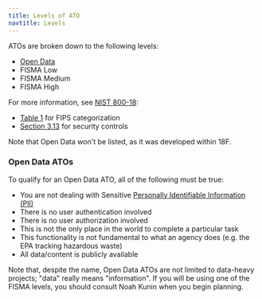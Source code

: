 ```yaml
---
title: Levels of ATO
navtitle: Levels
---
```


ATOs are broken down to the following levels:

* [Open Data](#open-data-atos)
* FISMA Low
* FISMA Medium
* FISMA High

For more information, see [NIST 800-18](http://csrc.nist.gov/publications/nistpubs/800-18-Rev1/sp800-18-Rev1-final.pdf):

* [Table 1](http://csrc.nist.gov/publications/nistpubs/800-18-Rev1/sp800-18-Rev1-final.pdf#page=27) for FIPS categorization
* [Section 3.13](http://csrc.nist.gov/publications/nistpubs/800-18-Rev1/sp800-18-Rev1-final.pdf#page=31) for security controls

Note that Open Data won't be listed, as it was developed within 18F.

### Open Data ATOs

To qualify for an Open Data ATO, all of the following must be true:

* You are not dealing with Sensitive [Personally Identifiable Information (PII)](../../security/pii/)
* There is no user authentication involved
* There is no user authorization involved
* This is not the only place in the world to complete a particular task
* This functionality is not fundamental to what an agency does (e.g. the EPA tracking hazardous waste)
* All data/content is publicly available

Note that, despite the name, Open Data ATOs are not limited to data-heavy projects; "data" really means "information". If you will be using one of the FISMA levels, you should consult Noah Kunin when you begin planning.
